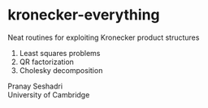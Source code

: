 # kronecker-everything
Neat routines for exploiting Kronecker product structures


1. Least squares problems
2. QR factorization 
3. Cholesky decomposition


Pranay Seshadri <br>
University of Cambridge
